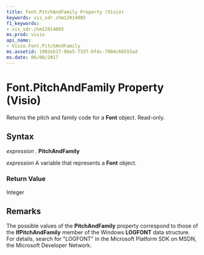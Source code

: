 ```yaml
---
title: Font.PitchAndFamily Property (Visio)
keywords: vis_sdr.chm12014085
f1_keywords:
- vis_sdr.chm12014085
ms.prod: visio
api_name:
- Visio.Font.PitchAndFamily
ms.assetid: 1902eb17-9be5-7337-bfdc-7804c66555ad
ms.date: 06/08/2017
---
```



# Font.PitchAndFamily Property (Visio)

Returns the pitch and family code for a **Font** object. Read-only.


## Syntax

 _expression_ . **PitchAndFamily**

 _expression_ A variable that represents a **Font** object.


### Return Value

Integer


## Remarks

The possible values of the **PitchAndFamily** property correspond to those of the **lfPitchAndFamily** member of the Windows **LOGFONT** data structure. For details, search for "LOGFONT" in the Microsoft Platform SDK on MSDN, the Microsoft Developer Network.


